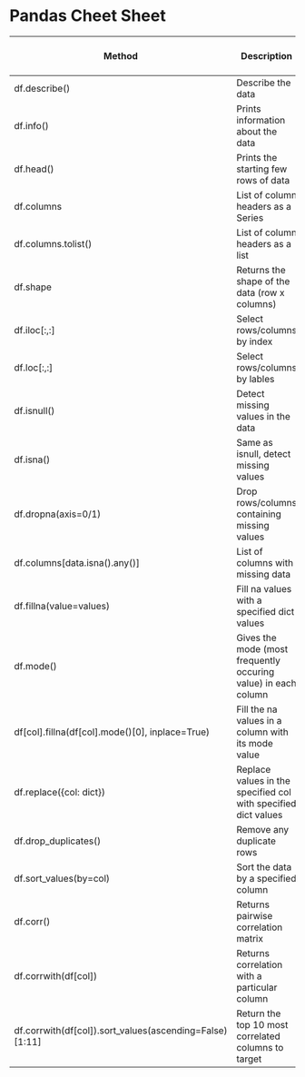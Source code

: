 # Pandas Cheet Sheet

| Method			| Description										| Links and Info	|
|-------------------------------|---------------------------------------------------------------------------------------|-----------------------|
| df.describe() 		| Describe the data									|			|
| df.info() 			| Prints information about the data 							| 			|
| df.head() 			| Prints the starting few rows of data 							| 			|
| df.columns 			| List of column headers as a Series 							| 			|
| df.columns.tolist() 		| List of column headers as a list 							| 			|
| df.shape			| Returns the shape of the data (row x columns)						|			|
| df.iloc[:,:]			| Select rows/columns by index 								| [link](https://sparkbyexamples.com/pandas/pandas-difference-between-loc-vs-iloc-in-dataframe/) |
| df.loc[:,:]			| Select rows/columns by lables								| [link](https://sparkbyexamples.com/pandas/pandas-difference-between-loc-vs-iloc-in-dataframe/) |
| df.isnull()			| Detect missing values in the data    							|			|
| df.isna()			| Same as isnull, detect missing values							|			|
| df.dropna(axis=0/1)		| Drop rows/columns containing missing values						|			|
| df.columns[data.isna().any()] | List of columns with missing data 							|			|
| df.fillna(value=values)	| Fill na values with a specified dict values						|			|
| df.mode()			| Gives the mode (most frequently occuring value) in each column			|			|
| df[col].fillna(df[col].mode()[0], inplace=True) | Fill the na values in a column with its mode value			|			|
| df.replace({col: dict})	| Replace values in the specified col with specified dict values			| [link](https://pandas.pydata.org/docs/reference/api/pandas.DataFrame.replace.html)|
| df.drop_duplicates()		| Remove any duplicate rows	      	   	     	  				|			|
| df.sort_values(by=col)	| Sort the data by a specified column							|			|
| df.corr()			| Returns pairwise correlation matrix 							|			|
| df.corrwith(df[col])		| Returns correlation with a particular column						|			|
| df.corrwith(df[col]).sort_values(ascending=False)[1:11] | Return the top 10 most correlated columns to target		|			|
